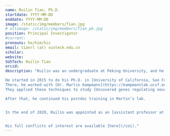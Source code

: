 ```yaml
---
name: Ruilin Tian, Ph.D.
startdate: YYYY-MM-DD
enddate: YYYY-MM-DD
image: /static/img/members/Tian.jpg
# altimage: /static/img/members/Tian_pb.jpg
position: Principal Investigator
#current:
pronouns: he/him/his
email: tianrl (at) sustech.edu.cn
scholar: 
website:
SUSTech: Ruilin Tian
orcid: 
description: "Ruilin was an undergraduate at Peking University, and he worked in the Ouyang laboratory.

He started in 2015 to do his Ph.D. in [University of California, San Francisco, CA, USA](https://kampmannlab.ucsf.edu/ruilin-tian-phd).
There, he worked with [Dr. Martin Kampmann](https://kampmannlab.ucsf.edu/welcome-kampmann-lab) creating  biophysical methods to develop [CRISPR-based functional genomics platforms in human iPSC-derived neurons](/publications#17573816).
They applied these techniques to study [Uncovered genes regulating neuronal redox homeostasis and oxidative stress response through genome-wide CRISPR screens](/publications#19956261).

After that, he continued his postdoc training in Martin’s lab.


In the end of 2020, Ruilin was appointed as an [assistant professor at SUSTech Fellow](https://www.sustech.edu.cn/en/tianruilin.html?lang=en).


His full conflicts of interest are available [here](/coi)."
---
```

